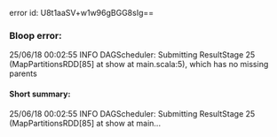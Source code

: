 error id: U8t1aaSV+w1w96gBGG8sIg==
### Bloop error:

25/06/18 00:02:55 INFO DAGScheduler: Submitting ResultStage 25 (MapPartitionsRDD[85] at show at main.scala:5), which has no missing parents
#### Short summary: 

25/06/18 00:02:55 INFO DAGScheduler: Submitting ResultStage 25 (MapPartitionsRDD[85] at show at main...